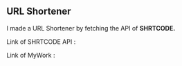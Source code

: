 ## URL Shortener

I made a URL Shortener by fetching the API of **SHRTCODE.**

Link of SHRTCODE API : 

Link of MyWork :
